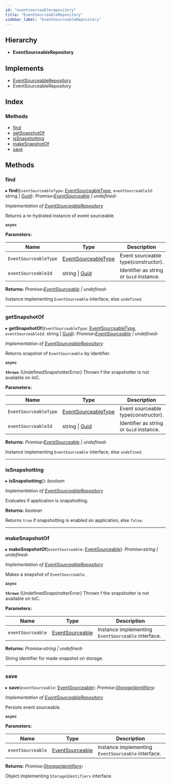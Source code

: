 ```yaml
---
id: "eventsourceablerepository"
title: "EventSourceableRepository"
sidebar_label: "EventSourceableRepository"
---
```


## Hierarchy

* **EventSourceableRepository**

## Implements

* [EventSourceableRepository](../interfaces/types.eventsourceablerepository.md)
* EventSourceableRepository

## Index

### Methods

* [find](eventsourceablerepository.md#find)
* [getSnapshotOf](eventsourceablerepository.md#getsnapshotof)
* [isSnapshotting](eventsourceablerepository.md#issnapshotting)
* [makeSnapshotOf](eventsourceablerepository.md#makesnapshotof)
* [save](eventsourceablerepository.md#save)

## Methods

###  find

▸ **find**(`EventSourceableType`: [EventSourceableType](../interfaces/types.eventsourceabletype.md), `eventSourceableId`: string | [Guid](guid.md)): *Promise‹[EventSourceable](../interfaces/types.eventsourceable.md) | undefined›*

*Implementation of [EventSourceableRepository](../interfaces/types.eventsourceablerepository.md)*

Returns a re-hydrated instance of event sourceable.

**`async`** 

**Parameters:**

Name | Type | Description |
------ | ------ | ------ |
`EventSourceableType` | [EventSourceableType](../interfaces/types.eventsourceabletype.md) | Event sourceable type(constructor). |
`eventSourceableId` | string &#124; [Guid](guid.md) | Identifier as string or `Guid` instance. |

**Returns:** *Promise‹[EventSourceable](../interfaces/types.eventsourceable.md) | undefined›*

Instance implementing `EventSourceable` interface, else `undefined`.

___

###  getSnapshotOf

▸ **getSnapshotOf**(`EventSourceableType`: [EventSourceableType](../interfaces/types.eventsourceabletype.md), `eventSourceableId`: string | [Guid](guid.md)): *Promise‹[EventSourceable](../interfaces/types.eventsourceable.md) | undefined›*

*Implementation of [EventSourceableRepository](../interfaces/types.eventsourceablerepository.md)*

Returns snapshot of `EventSourceable` by identifier.

**`async`** 

**`throws`** {UndefinedSnapshotterError}
Thrown f the snapshotter is not available on IoC.

**Parameters:**

Name | Type | Description |
------ | ------ | ------ |
`EventSourceableType` | [EventSourceableType](../interfaces/types.eventsourceabletype.md) | Event sourceable type(constructor). |
`eventSourceableId` | string &#124; [Guid](guid.md) | Identifier as string or `Guid` instance. |

**Returns:** *Promise‹[EventSourceable](../interfaces/types.eventsourceable.md) | undefined›*

Instance implementing `EventSourceable` interface, else `undefined`.

___

###  isSnapshotting

▸ **isSnapshotting**(): *boolean*

*Implementation of [EventSourceableRepository](../interfaces/types.eventsourceablerepository.md)*

Evaluates if application is snapshotting.

**Returns:** *boolean*

Returns `true` if snapshotting is enabled on application, else `false`.

___

###  makeSnapshotOf

▸ **makeSnapshotOf**(`eventSourceable`: [EventSourceable](../interfaces/types.eventsourceable.md)): *Promise‹string | undefined›*

*Implementation of [EventSourceableRepository](../interfaces/types.eventsourceablerepository.md)*

Makes a snapshot of `EventSourceable`.

**`async`** 

**`throws`** {UndefinedSnapshotterError}
Thrown f the snapshotter is not available on IoC.

**Parameters:**

Name | Type | Description |
------ | ------ | ------ |
`eventSourceable` | [EventSourceable](../interfaces/types.eventsourceable.md) | Instance implementing `EventSourceable` interface. |

**Returns:** *Promise‹string | undefined›*

String identifier for made snapshot on storage.

___

###  save

▸ **save**(`eventSourceable`: [EventSourceable](../interfaces/types.eventsourceable.md)): *Promise‹[StorageIdentifiers](../modules/types.md#storageidentifiers)›*

*Implementation of [EventSourceableRepository](../interfaces/types.eventsourceablerepository.md)*

Persists event sourceable.

**`async`** 

**Parameters:**

Name | Type | Description |
------ | ------ | ------ |
`eventSourceable` | [EventSourceable](../interfaces/types.eventsourceable.md) | Instance implementing `EventSourceable` interface. |

**Returns:** *Promise‹[StorageIdentifiers](../modules/types.md#storageidentifiers)›*

Object implementing `StorageIdentifiers` interface.
